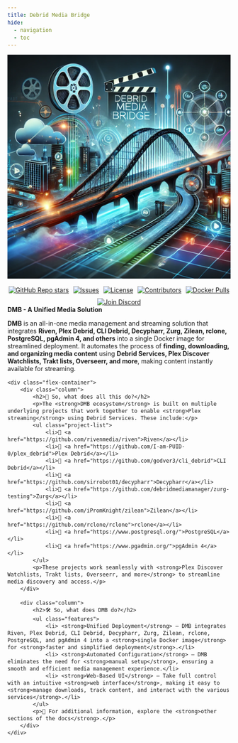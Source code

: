 ```yaml
---
title: Debrid Media Bridge
hide:
  - navigation
  - toc
---
```


<div align="center">
  <a href="https://github.com/I-am-PUID-0/DMB">
    <picture>
      <img
        class="hero"
        alt="DMB"
        src="assets/images/DMB.png"
      >
    </picture>
  </a>
</div>

<div
  align="center"
  style="display: flex; flex-wrap: wrap; gap: 10px; justify-content: center; margin-top: 1em;"
>
  <a href="https://github.com/I-am-PUID-0/DMB/stargazers">
    <img
      alt="GitHub Repo stars"
      src="https://img.shields.io/github/stars/I-am-PUID-0/DMB?style=for-the-badge"
    />
  </a>
  <a href="https://github.com/I-am-PUID-0/DMB/issues">
    <img
      alt="Issues"
      src="https://img.shields.io/github/issues/I-am-PUID-0/DMB?style=for-the-badge"
    />
  </a>
  <a href="https://github.com/I-am-PUID-0/DMB/blob/master/LICENSE">
    <img
      alt="License"
      src="https://img.shields.io/github/license/I-am-PUID-0/DMB?style=for-the-badge"
    />
  </a>
  <a href="https://github.com/I-am-PUID-0/DMB/graphs/contributors">
    <img
      alt="Contributors"
      src="https://img.shields.io/github/contributors/I-am-PUID-0/DMB?style=for-the-badge"
    />
  </a>
  <a href="https://hub.docker.com/r/iampuid0/dmb">
    <img
      alt="Docker Pulls"
      src="https://img.shields.io/docker/pulls/iampuid0/dmb?style=for-the-badge&logo=docker&logoColor=white"
    />
  </a>
  <a href="https://discord.gg/8dqKUBtbp5">
    <img
      alt="Join Discord"
      src="https://img.shields.io/badge/Join%20us%20on%20Discord-5865F2?style=for-the-badge&logo=discord&logoColor=white"
    />
  </a>
</div>


<div class="container">
    <div class="intro-section">
        <div class="note">
            <strong>DMB - A Unified Media Solution</strong><br>
            <p>
                <strong>DMB</strong> is an all-in-one media management and streaming solution that integrates 
                <strong>Riven, Plex Debrid, CLI Debrid, Decypharr, Zurg, Zilean, rclone, PostgreSQL, pgAdmin 4, and others</strong> into a single Docker image 
                for streamlined deployment. It automates the process of 
                <strong>finding, downloading, and organizing media content</strong> using 
                <strong>Debrid Services, Plex Discover Watchlists, Trakt lists, Overseerr, and more</strong>, 
                making content instantly available for streaming.
            </p>
        </div>
    </div>

    <div class="flex-container">
        <div class="column">
            <h2>🚀 So, what does all this do?</h2>
            <p>The <strong>DMB ecosystem</strong> is built on multiple underlying projects that work together to enable <strong>Plex streaming</strong> using Debrid Services. These include:</p>
            <ul class="project-list">
                <li>🔹 <a href="https://github.com/rivenmedia/riven">Riven</a></li>
                <li>🔹 <a href="https://github.com/I-am-PUID-0/plex_debrid">Plex Debrid</a></li>
                <li>🔹 <a href="https://github.com/godver3/cli_debrid">CLI Debrid</a></li>
                <li>🔹 <a href="https://github.com/sirrobot01/decypharr">Decypharr</a></li>
                <li>🔹 <a href="https://github.com/debridmediamanager/zurg-testing">Zurg</a></li>
                <li>🔹 <a href="https://github.com/iPromKnight/zilean">Zilean</a></li>
                <li>🔹 <a href="https://github.com/rclone/rclone">rclone</a></li>
                <li>🔹 <a href="https://www.postgresql.org/">PostgreSQL</a></li>
                <li>🔹 <a href="https://www.pgadmin.org/">pgAdmin 4</a></li>
            </ul>
            <p>These projects work seamlessly with <strong>Plex Discover Watchlists, Trakt lists, Overseerr, and more</strong> to streamline media discovery and access.</p>
        </div>

        <div class="column">
            <h2>🛠️ So, what does DMB do?</h2>
            <ul class="features">
                <li> <strong>Unified Deployment</strong> – DMB integrates Riven, Plex Debrid, CLI Debrid, Decypharr, Zurg, Zilean, rclone, PostgreSQL, and pgAdmin 4 into a <strong>single Docker image</strong> for <strong>faster and simplified deployment</strong>.</li>
                <li> <strong>Automated Configuration</strong> – DMB eliminates the need for <strong>manual setup</strong>, ensuring a smooth and efficient media management experience.</li>
                <li> <strong>Web-Based UI</strong> – Take full control with an intuitive <strong>web interface</strong>, making it easy to <strong>manage downloads, track content, and interact with the various services</strong>.</li>
            </ul>
            <p>📌 For additional information, explore the <strong>other sections of the docs</strong>.</p>
        </div>
    </div>
</div>
